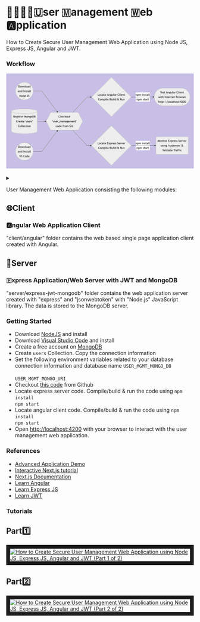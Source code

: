
# 👨‍👩‍👧‍👦🇺ser 🇲anagement 🇼eb 🅰️pplication
How to Create Secure User Management Web Application using Node JS, Express JS, Angular and JWT.

### Workflow

  

![Alt text](wf.png)

  

<details>

<summary></summary>

  

```mermaid

graph LR

A((Download<br/>and Install<br/>Node JS)) --> D

B[(Register MongoDB<br/>Create 'users'<br/>Collection)] --> D

C((Download<br/>and Install<br/>VS Code)) -->

D{{Checkout<br/>'user_management'<br/>code from Git}} -->

E{Locate Angular Client<br/>Compile/Build & Run} -- npm install<br/>npm start --> F([Test Angular Client<br/>with Internet Browser<br/>http://localhost:4200])

D --> G{Locate Express Server<br/>Compile/Build & Run} -- npm install<br/>npm start --> H(Monitor Express Server<br/>using 'nodemon' &<br/>Validate Traffic)

```

</details>

  

User Management Web Application consisting the following modules:

## 🌐Client
### 🅰️ngular Web Application Client
"client/angular" folder contains the web based single page application client created with Angular.

## 📡Server
### 🇪xpress Application/Web Server with JWT and MongoDB
"server/express-jwt-mongodb" folder contains the web application server created with "express" and "jsonwebtoken" with "Node.js" JavaScript library. The data is stored to the MongoDB server.

### Getting Started
<ul>
<li>Download <a  href="https://nodejs.org/en/download">NodeJS</a> and install</li>
<li>Download <a  href="https://code.visualstudio.com/download">Visual Studio Code</a> and install</li>
<li>Create a free account on <a href="https://account.mongodb.com" target="_new">MongoDB</a></li>
<li>Create <code>users</code> Collection.  Copy the connection information</li>
<li>Set the following environment variables related to your database connection information and database name <code>USER_MGMT_MONGO_DB<br/>
USER_MGMT_MONGO_URI</code></li>
<li>Checkout <a  href="https://github.com/lalumastan/user_management.git">this code</a> from Github</li>
<li>Locate express server code.  Compile/build & run the code using <code>npm install<br/>npm start</code></li>
<li>Locate angular client code.  Compile/build & run the code using <code>npm install<br/>npm start</code></li>
<li>Open <a  href="http://localhost:4200" target="_new">http://localhost:4200</a> with your browser to interact with the user management web application.</li>
</ul>

### References
<ul>
<li><a  href="https://icsdiscover.great-site.net/?site=aw" target="_new">Advanced Application Demo</a></li>
<li><a  href="https://nextjs.org/learn" target="_new">Interactive Next.js tutorial</a></li>
<li><a  href="https://nextjs.org/docs" target="_new">Next.js Documentation</a></li>
<li><a  href="https://www.w3schools.com/angular/" target="_new">Learn Angular</a></li>
<li><a  href="https://www.geeksforgeeks.org/express-js/" target="_new">Learn Express JS</a></li>
<li><a  href="https://www.geeksforgeeks.org/jwt-authentication-with-node-js/" target="_new">Learn JWT</a></li>
</ul>

  

### Tutorials
## Part1️⃣
<a  href="http://www.youtube.com/watch?feature=player_embedded&v=otwKiGrtgg4"  target="_blank"><img  src="http://img.youtube.com/vi/otwKiGrtgg4/0.jpg"  alt="How to Create Secure User Management Web Application using Node JS, Express JS, Angular and JWT (Part 1 of 2)" width="240"  height="180"  border="10"  /></a>

## Part2️⃣
<a  href="http://www.youtube.com/watch?feature=player_embedded&v=ydGckmdI-p0"  target="_blank"><img  src="http://img.youtube.com/vi/ydGckmdI-p0/0.jpg"  alt="How to Create Secure User Management Web Application using Node JS, Express JS, Angular and JWT (Part 2 of 2)" width="240"  height="180"  border="10"  /></a>
